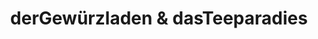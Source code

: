 ---
title: "derGewürzladen & dasTeeparadies"
url: /hilden/dergewuerzladen-und-dasteeparadies/
shop: Tee
---